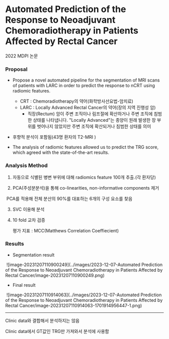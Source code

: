 # Automated Prediction of the Response to Neoadjuvant Chemoradiotherapy in Patients Affected by Rectal Cancer

2022 MDPI 논문



### Proposal

- Propose a novel automated pipeline for the segmentation of MRI scans of patients with LARC in order to predict the response to nCRT using radiomic features.
  - CRT : Chemoradiotherapy의 약어(화학방사선요법-암치료)
  - LARC : Locally Advanced Rectal Cancer의 약어(장의 지역 진행성 암)
    - 직장(Rectum) 암이 주변 조직이나 림프절에 확산하거나 주변 조직에 침범한 상태를 나타냅니다. "Locally Advanced"는 종양이 원래 발생한 장 부위를 벗어나지 않았지만 주변 조직에 확산되거나 침범한 상태를 의미


- 후향적 분석이 포함됨(43명 환자의 T2-MRI )
- The analysis of radiomic features allowed us to predict the TRG score, which agreed with the state-of-the-art results.

### Analysis Method

1. 자동으로 식별된 병변 부위에 대해 radiomics feature 100개 추출.(각 환자당)

2. PCA(주성분분석)을 통해 co-linearities, non-informative components 제거

​	PCA를 적용해 전체 분산의 90%를 대표하는 6개의 구성 요소를 찾음

3. SVC 이용해 분석

4. 10 fold 교차 검증

   평가 지표 : MCC(Matthews Correlation Coeffiecient)



### Results

- Segmentation result

​	![image-20231207110900249](../images/2023-12-07-Automated Prediction of the Response to Neoadjuvant Chemoradiotherapy in Patients Affected by Rectal Cancer/image-20231207110900249.png)





- Final result

​	![image-20231207110914063](../images/2023-12-07-Automated Prediction of the Response to Neoadjuvant Chemoradiotherapy in Patients Affected by Rectal Cancer/image-20231207110914063-1701914956447-1.png)



----

Clinic data와 결합해서 분석하지는 않음

Clinic data에서 GT값인 TRG만 가져와서 분석에 사용함